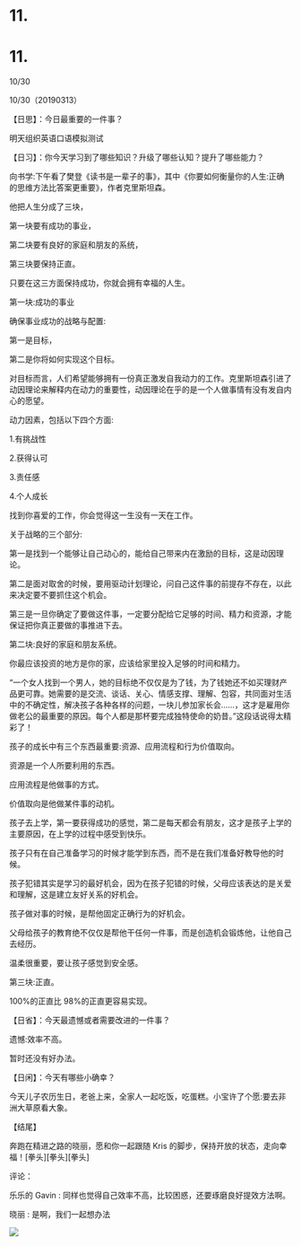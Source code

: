 # 11.

# 11.

10/30

10/30（20190313）

【日思】：今日最重要的一件事？

明天组织英语口语模拟测试

【日习】：你今天学习到了哪些知识？升级了哪些认知？提升了哪些能力？

向书学:下午看了樊登《读书是一辈子的事》，其中《你要如何衡量你的人生:正确的思维方法比答案更重要》，作者克里斯坦森。

他把人生分成了三块，

第一块要有成功的事业，

第二块要有良好的家庭和朋友的系统，

第三块要保持正直。

只要在这三方面保持成功，你就会拥有幸福的人生。

第一块:成功的事业

确保事业成功的战略与配置:

第一是目标，

第二是你将如何实现这个目标。

对目标而言，人们希望能够拥有一份真正激发自我动力的工作。克里斯坦森引进了动因理论来解释内在动力的重要性，动因理论在乎的是一个人做事情有没有发自内心的愿望。

动力因素，包括以下四个方面:

1.有挑战性

2.获得认可

3.责任感

4.个人成长

找到你喜爱的工作，你会觉得这一生没有一天在工作。

关于战略的三个部分:

第一是找到一个能够让自己动心的，能给自己带来内在激励的目标，这是动因理论。

第二是面对取舍的时候，要用驱动计划理论，问自己这件事的前提存不存在，以此来决定要不要抓住这个机会。

第三是一旦你确定了要做这件事，一定要分配给它足够的时间、精力和资源，才能保证把你真正要做的事推进下去。

第二块:良好的家庭和朋友系统。

你最应该投资的地方是你的家，应该给家里投入足够的时间和精力。

“一个女人找到一个男人，她的目标绝不仅仅是为了钱，为了钱她还不如买理财产品更可靠。她需要的是交流、谈话、关心、情感支撑、理解、包容，共同面对生活中的不确定性，解决孩子各种各样的问题，一块儿参加家长会……，这才是雇用你做老公的最重要的原因。每个人都是那杯要完成独特使命的奶昔。”这段话说得太精彩了！

孩子的成长中有三个东西最重要:资源、应用流程和行为价值取向。

资源是一个人所要利用的东西。

应用流程是他做事的方式。

价值取向是他做某件事的动机。

孩子去上学，第一要获得成功的感觉，第二是每天都会有朋友，这才是孩子上学的主要原因，在上学的过程中感受到快乐。

孩子只有在自己准备学习的时候才能学到东西，而不是在我们准备好教导他的时候。

孩子犯错其实是学习的最好机会，因为在孩子犯错的时候，父母应该表达的是关爱和理解，这是建立友好关系的好机会。

孩子做对事的时候，是帮他固定正确行为的好机会。

父母给孩子的教育绝不仅仅是帮他干任何一件事，而是创造机会锻炼他，让他自己去经历。

温柔很重要，要让孩子感觉到安全感。

第三块:正直。

100%的正直比 98%的正直更容易实现。

【日省】：今天最遗憾或者需要改进的一件事？

遗憾:效率不高。

暂时还没有好办法。

【日闲】：今天有哪些小确幸？

今天儿子农历生日，老爸上来，全家人一起吃饭，吃蛋糕。小宝许了个愿:要去非洲大草原看大象。

【结尾】

奔跑在精进之路的晓丽，愿和你一起跟随 Kris 的脚步，保持开放的状态，走向幸福！[拳头][拳头][拳头]

评论：

乐乐的 Gavin : 同样也觉得自己效率不高，比较困惑，还要琢磨良好提效方法啊。

晓丽 : 是啊，我们一起想办法

![](img/FgT3yiBLuSihy3i6wdx-Ce4DQRol.png)